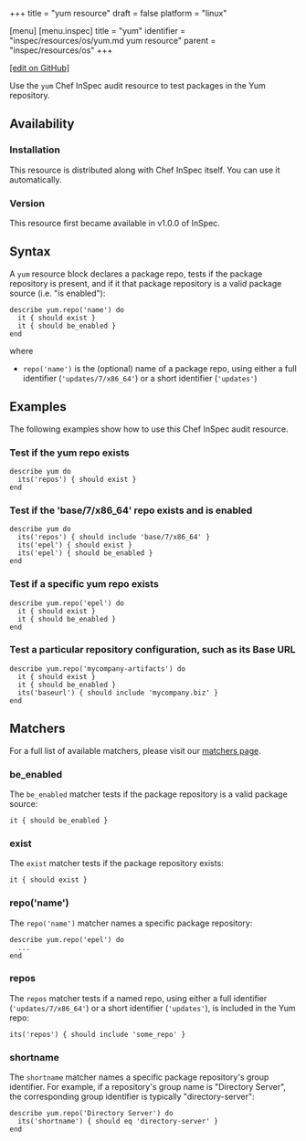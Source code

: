 +++
title = "yum resource"
draft = false
platform = "linux"

[menu]
  [menu.inspec]
    title = "yum"
    identifier = "inspec/resources/os/yum.md yum resource"
    parent = "inspec/resources/os"
+++

[\[edit on GitHub\]](https://github.com/inspec/inspec/blob/master/docs-chef-io/content/inspec/resources/yum.md)

Use the `yum` Chef InSpec audit resource to test packages in the Yum repository.

## Availability

### Installation

This resource is distributed along with Chef InSpec itself. You can use it automatically.

### Version

This resource first became available in v1.0.0 of InSpec.

## Syntax

A `yum` resource block declares a package repo, tests if the package repository is present, and if it that package repository is a valid package source (i.e. "is enabled"):

    describe yum.repo('name') do
      it { should exist }
      it { should be_enabled }
    end

where

- `repo('name')` is the (optional) name of a package repo, using either a full identifier (`'updates/7/x86_64'`) or a short identifier (`'updates'`)

## Examples

The following examples show how to use this Chef InSpec audit resource.

### Test if the yum repo exists

    describe yum do
      its('repos') { should exist }
    end

### Test if the 'base/7/x86_64' repo exists and is enabled

    describe yum do
      its('repos') { should include 'base/7/x86_64' }
      its('epel') { should exist }
      its('epel') { should be_enabled }
    end

### Test if a specific yum repo exists

    describe yum.repo('epel') do
      it { should exist }
      it { should be_enabled }
    end

### Test a particular repository configuration, such as its Base URL

    describe yum.repo('mycompany-artifacts') do
      it { should exist }
      it { should be_enabled }
      its('baseurl') { should include 'mycompany.biz' }
    end

## Matchers

For a full list of available matchers, please visit our [matchers page](/inspec/matchers/).

### be_enabled

The `be_enabled` matcher tests if the package repository is a valid package source:

    it { should be_enabled }

### exist

The `exist` matcher tests if the package repository exists:

    it { should exist }

### repo('name')

The `repo('name')` matcher names a specific package repository:

    describe yum.repo('epel') do
      ...
    end

### repos

The `repos` matcher tests if a named repo, using either a full identifier (`'updates/7/x86_64'`) or a short identifier (`'updates'`), is included in the Yum repo:

    its('repos') { should include 'some_repo' }

### shortname

The `shortname` matcher names a specific package repository's group identifier. For example, if a repository's group name is "Directory Server", the corresponding group identifier is typically "directory-server":

    describe yum.repo('Directory Server') do
      its('shortname') { should eq 'directory-server' }
    end
